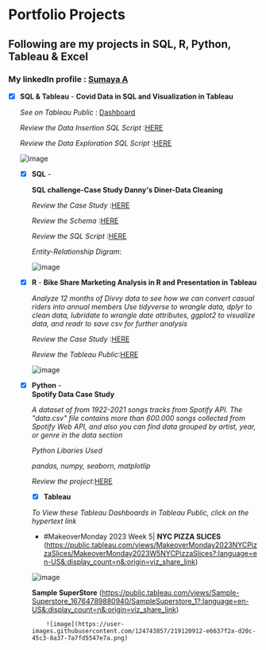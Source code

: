 # Portfolio Projects 

## Following are my projects in SQL, R, Python, Tableau & Excel
### **My linkedln profile** : [Sumaya A](https://www.linkedin.com/in/sumaya-abdullathif)

- [x] **SQL & Tableau** -
     **Covid Data in SQL and Visualization in Tableau**
     
     *See on Tableau Public* : [Dashboard](https://public.tableau.com/app/profile/sumaya.abdullathif/viz/CovidDasboard_16760608598840/Dashboard1)
     
     *Review the Data Insertion SQL Script* :[HERE](https://github.com/Sumaya524/CovidProjects/blob/main/CovidQuery.sql) 
     
     *Review the Data Exploration SQL Script* :[HERE](https://github.com/Sumaya524/Tableau-Dashboard/blob/main/Covid%20TableauQuery.sql)
     
   ![image](https://user-images.githubusercontent.com/124743857/218828155-08f56645-3be4-48f3-94c9-d4eb2847442e.png)
      
  - [x] **SQL** -
  
       **SQL challenge-Case Study Danny's Diner-Data Cleaning**
         
       *Review the Case Study* :[HERE](https://github.com/Sumaya524/SQL-Challenge-Case-Study-1-Diner-danny-s)
          
       *Review the Schema* :[HERE](https://github.com/Sumaya524/SQL-Challenge-Case-Study-1-Diner-danny-s/blob/main/schema_sql.sql)
       
       *Review the SQL Script* :[HERE](https://github.com/Sumaya524/SQL-Challenge-Case-Study-1-Diner-danny-s/blob/main/sql_query.sql)
         
       *Entity-Relationship Digram*: 
       
       ![image](https://user-images.githubusercontent.com/124743857/218839952-002787e2-3ff3-4c84-baab-8ef05a97e799.png)
            
            

            
        
   - [x] **R** -
       **Bike Share Marketing Analysis in R and Presentation in Tableau**
   
        *Analyze 12 months of Divvy data to see how we can convert casual riders into annual members*
        *Use tidyverse to wrangle data, dplyr to clean data, lubridate to wrangle date attributes, ggplot2 to visualize data, and readr to save csv for further analysis*
        
        *Review the Case Study* :[HERE](https://github.com/Sumaya524/Cyclistic-Bike-Share-Analyis---Google-Data-analyti/blob/main/cyclistic-bike-share-analyis-google-data-analyti.ipynb)
        
        *Review the Tableau Public*:[HERE](https://github.com/Sumaya524/Cyclistic-Bike-Share-Analyis---Google-Data-analyti/blob/main/Bike%20share.png)
        
        
        ![image](https://user-images.githubusercontent.com/124743857/218839484-3e82548a-1a5d-4e45-b08f-4f5b4ab8b178.png)
        
        
        
    - [x] **Python** -   
          **Spotify Data Case Study**
          
         *A dataset of from 1922-2021 songs tracks from Spotify API. The "data.csv" file contains more than 600.000 songs collected from Spotify Web API, and also you can find data grouped by artist, year, or genre in the data section*
         
         *Python Libaries Used*
         
         *pandas, numpy, seaborn, matplotlip*
         
         *Review the project*:[HERE](https://github.com/Sumaya524/Spotify/blob/main/spotify-datasets.ipynb)
         
         
         
       - [x] **Tableau**
   
        *To View these Tableau Dashboards in Tableau Public, click on the hypertext link*
        
        * #MakeoverMonday 2023 Week 5| **NYC PIZZA SLICES**
               (https://public.tableau.com/views/MakeoverMonday2023NYCPizzaSlices/MakeoverMonday2023W5NYCPizzaSlices?:language=en-US&:display_count=n&:origin=viz_share_link)
              
         ![image](https://user-images.githubusercontent.com/124743857/218858842-ce222c3b-37bf-414f-8152-9f73ada75873.png)
         
         
         **Sample SuperStore**
             (https://public.tableau.com/views/Sample-Superstore_16764789880940/SampleSuperstore_1?:language=en-US&:display_count=n&:origin=viz_share_link)
              
              
              ![image](https://user-images.githubusercontent.com/124743857/219120912-e6637f2a-d20c-45c3-8a37-7a7fd5547e7a.png)


        
          
        
      
      
   
   
         
          
           
        
      
       
       
       
    


       
    








